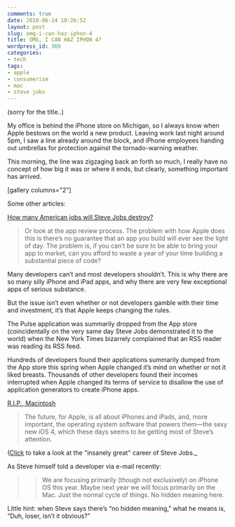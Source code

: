 ```yaml
---
comments: true
date: 2010-06-24 10:26:52
layout: post
slug: omg-i-can-haz-iphon-4
title: OMG, I CAN HAZ IPHON 4?
wordpress_id: 369
categories:
- tech
tags:
- apple
- consumerism
- mac
- steve jobs
---
```


(sorry for the title..)

My office is behind the iPhone store on Michigan, so I always know when Apple bestows on the world a new product.  Leaving work last night around 5pm, I saw a line already around the block, and iPhone employees handing out umbrellas for protection against the tornado-warning weather.

This morning, the line was zigzaging back an forth so much, I really have no concept of how big it was or where it ends, but clearly, something important has arrived.

[gallery columns="2"]

Some other articles:

[How many American jobs will Steve Jobs destroy?](http://m.zdnet.com/blog/government/how-many-american-jobs-will-steve-jobs-destroy/9139)


> Or look at the app review process. The problem with how Apple does this is there’s no guarantee that an app you build will ever see the light of day. The problem is, if you can’t be sure to be able to bring your app to market, can you afford to waste a year of your time building a substantial piece of code?

Many developers can’t and most developers shouldn’t. This is why there are so many silly iPhone and iPad apps, and why there are very few exceptional apps of serious substance.

But the issue isn’t even whether or not developers gamble with their time and investment, it’s that Apple keeps changing the rules.

The Pulse application was summarily dropped from the App store (coincidentally on the very same day Steve Jobs demonstrated it to the world) when the New York Times bizarrely complained that an RSS reader was reading its RSS feed.

Hundreds of developers found their applications summarily dumped from the App store this spring when Apple changed it’s mind on whether or not it liked breasts. Thousands of other developers found their incomes interrupted when Apple changed its terms of service to disallow the use of application generators to create iPhone apps.


[R.I.P., Macintosh](http://www.newsweek.com/blogs/techtonic-shifts/2010/06/08/does-apple-s-iphone-4-signal-the-death-of-the-macintosh.html)


> The future, for Apple, is all about iPhones and iPads, and, more important, the operating system software that powers them—the sexy new iOS 4, which these days seems to be getting most of Steve’s attention.

([Click](http://photo.newsweek.com/content/photo/2009/6/steve-jobs-the-creator-of-apple-the-iphone-and-pixar.html) to take a look at the "insanely great" career of Steve Jobs._

As Steve himself told a developer via e-mail recently:

>
>> We are focusing primarily (though not exclusively) on iPhone OS this year. Maybe next year we will focus primarily on the Mac. Just the normal cycle of things. No hidden meaning here.
> 
> 
Little hint: when Steve says there’s “no hidden meaning,” what he means is, “Duh, loser, isn’t it obvious?”
